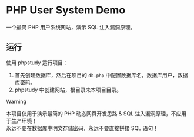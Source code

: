# PHP User System Demo

一个最简 PHP 用户系统网站，演示 SQL 注入漏洞原理。

## 运行

使用 phpstudy 运行项目：

1. 首先创建数据库，然后在项目的 `db.php` 中配置数据库名，数据库用户，数据库密码。
2. phpstudy 中创建网站，根目录未本项目目录。

> [!WARNING]
> 本项目仅用于演示最简的 PHP 动态网页开发思路 & SQL 注入漏洞原理，不应用于生产环境！  
> 永远不要在数据库中明文存储密码，永远不要直接拼接 SQL 语句！
